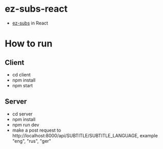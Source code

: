 # ez-subs-react

- [ez-subs](https://github.com/zerdnem/ez-subs) in React

# How to run

## Client

- cd client
- npm install
- npm start

## Server

- cd server
- npm install
- npm run dev
- make a post request to http://localhost:8000/api/SUBTITLE/SUBTITLE_LANGUAGE, example "eng", "rus", "ger"
